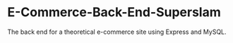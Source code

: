 # E-Commerce-Back-End-Superslam
The back end for a theoretical e-commerce site using Express and MySQL.
